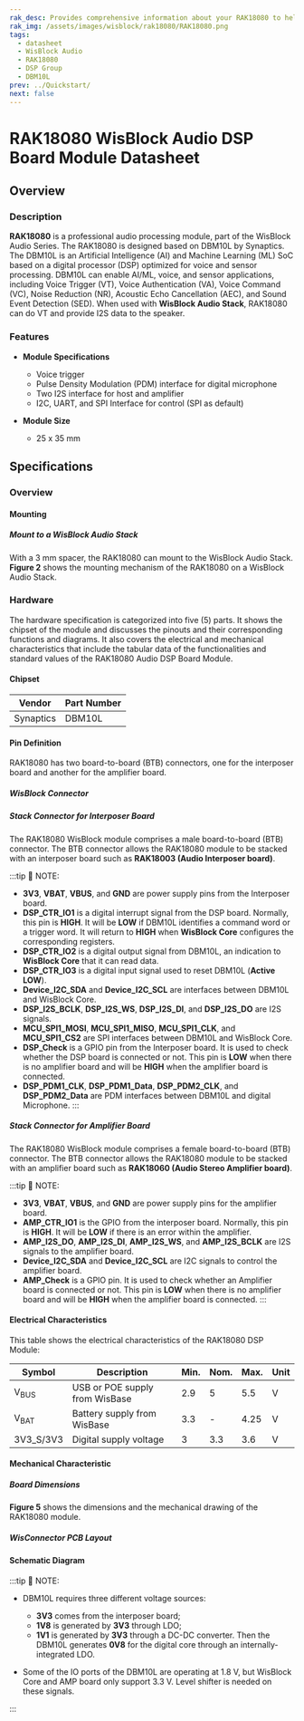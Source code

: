 ```yaml
---
rak_desc: Provides comprehensive information about your RAK18080 to help you use it. This information includes technical specifications, characteristics, and requirements, and it also discusses the device components.
rak_img: /assets/images/wisblock/rak18080/RAK18080.png
tags:
  - datasheet
  - WisBlock Audio
  - RAK18080
  - DSP Group
  - DBM10L
prev: ../Quickstart/
next: false
---
```



# RAK18080 WisBlock Audio DSP Board Module Datasheet

## Overview
### Description

**RAK18080** is a professional audio processing module, part of the WisBlock Audio Series. The RAK18080 is designed based on DBM10L by Synaptics. The DBM10L is an Artificial Intelligence (AI) and Machine Learning (ML) SoC based on a digital processor (DSP) optimized for voice and sensor processing. DBM10L can enable AI/ML, voice, and sensor applications, including Voice Trigger (VT), Voice Authentication (VA), Voice Command (VC), Noise Reduction (NR), Acoustic Echo Cancellation (AEC), and Sound Event Detection (SED). When used with **WisBlock Audio Stack**, RAK18080 can do VT and provide I2S data to the speaker.


### Features

* **Module Specifications**
  - Voice trigger
  - Pulse Density Modulation (PDM) interface for digital microphone
  - Two I2S interface for host and amplifier
  - I2C, UART, and SPI Interface for control (SPI as default)

* **Module Size**
    * 25 x 35&nbsp;mm

## Specifications

### Overview

<rk-img
  src="/assets/images/wisblock/rak18080/datasheet/rak18080.png"
  width="65%"
  caption="RAK18080 WisBlock Audio DSP Board Module top and bottom view"
/>

#### Mounting

##### Mount to a WisBlock Audio Stack

With a 3&nbsp;mm spacer, the RAK18080 can mount to the WisBlock Audio Stack. **Figure 2** shows the mounting mechanism of the RAK18080 on a WisBlock Audio Stack.

<rk-img
  src="/assets/images/wisblock/rak18080/datasheet/RAK18080_Audio_Stack.png"
  width="60%"
  caption="RAK18080 mounted to the WisBlock Audio Stack"
/>

### Hardware

The hardware specification is categorized into five (5) parts. It shows the chipset of the module and discusses the pinouts and their corresponding functions and diagrams. It also covers the electrical and mechanical characteristics that include the tabular data of the functionalities and standard values of the RAK18080 Audio DSP Board Module.

#### Chipset

| Vendor    | Part Number |
| --------- | ----------- |
| Synaptics | DBM10L      |

#### Pin Definition

RAK18080 has two board-to-board (BTB) connectors, one for the interposer board and another for the amplifier board.

##### WisBlock Connector

<rk-img
  src="/assets/images/wisblock/rak18080/datasheet/rak18080-pinouts.png"
  width="70%"
  caption="RAK18080 WisBlock Connector pinout"
/>


##### Stack Connector for Interposer Board

The RAK18080 WisBlock module comprises a male board-to-board (BTB) connector. The BTB connector allows the RAK18080 module to be stacked with an interposer board such as **RAK18003 (Audio Interposer board)**.

<rk-img
  src="/assets/images/wisblock/rak18080/datasheet/RAK18080_Interpose_Connector.png"
  width="40%"
  caption="RAK18080 BTB connector for Interposer board pinout"
/>

:::tip 📝 NOTE:
- **3V3**, **VBAT**, **VBUS**, and **GND** are power supply pins from the Interposer board.
- **DSP_CTR_IO1** is a digital interrupt signal from the DSP board. Normally, this pin is **HIGH**. It will be **LOW** if DBM10L identifies a command word or a trigger word. It will return to **HIGH** when **WisBlock Core** configures the corresponding registers.
- **DSP_CTR_IO2** is a digital output signal from DBM10L, an indication to **WisBlock Core** that it can read data.
- **DSP_CTR_IO3** is a digital input signal used to reset DBM10L (**Active LOW**).
- **Device_I2C_SDA** and **Device_I2C_SCL** are interfaces between DBM10L and WisBlock Core.
- **DSP_I2S_BCLK**, **DSP_I2S_WS**, **DSP_I2S_DI**, and **DSP_I2S_DO** are I2S signals.
- **MCU_SPI1_MOSI**, **MCU_SPI1_MISO**, **MCU_SPI1_CLK**, and **MCU_SPI1_CS2** are SPI interfaces between DBM10L and WisBlock Core.
- **DSP_Check**  is a GPIO pin from the Interposer board. It is used to check whether the DSP board is connected or not. This pin is **LOW** when there is no amplifier board and will be **HIGH** when the amplifier board is connected.
- **DSP_PDM1_CLK**, **DSP_PDM1_Data**, **DSP_PDM2_CLK**, and **DSP_PDM2_Data** are PDM interfaces between DBM10L and digital Microphone.
:::

##### Stack Connector for Amplifier Board

The RAK18080 WisBlock module comprises a female board-to-board (BTB) connector. The BTB connector allows the RAK18080 module to be stacked with an amplifier board such as **RAK18060 (Audio Stereo Amplifier board)**.

<rk-img
  src="/assets/images/wisblock/rak18080/datasheet/RAK18080_Amplifier_Connector.png"
  width="30%"
  caption="RAK18080 BTB connector for Amplifier board Pinout"
/>

:::tip 📝 NOTE:
- **3V3**, **VBAT**, **VBUS**, and **GND** are power supply pins for the amplifier board.
- **AMP_CTR_IO1** is the GPIO from the interposer board. Normally, this pin is **HIGH**. It will be **LOW** if there is an error within the amplifier.
- **AMP_I2S_DO**, **AMP_I2S_DI**, **AMP_I2S_WS**, and **AMP_I2S_BCLK** are I2S signals to the amplifier board.
- **Device_I2C_SDA** and **Device_I2C_SCL** are I2C signals to control the amplifier board.
- **AMP_Check** is a GPIO pin. It is used to check whether an Amplifier board is connected or not. This pin is **LOW** when there is no amplifier board and will be **HIGH** when the amplifier board is connected.
:::



#### Electrical Characteristics

This table shows the electrical characteristics of the RAK18080 DSP Module:

| Symbol          | Description                    | Min. | Nom. | Max. | Unit |
| --------------- | ------------------------------ | ---- | ---- | ---- | ---- |
| V<sub>BUS</sub> | USB or POE supply from WisBase | 2.9  | 5    | 5.5  | V    |
| V<sub>BAT</sub> | Battery supply from WisBase    | 3.3  | -    | 4.25 | V    |
| 3V3_S/3V3       | Digital supply voltage         | 3    | 3.3  | 3.6  | V    |

#### Mechanical Characteristic

##### Board Dimensions

**Figure 5** shows the dimensions and the mechanical drawing of the RAK18080 module.

<rk-img
  src="/assets/images/wisblock/rak18080/datasheet/RAK18080_mechanical_drawing.png"
  width="80%"
  caption="RAK18080 WisBlock DSP Module mechanical drawing"
/>

##### WisConnector PCB Layout

<rk-img
  src="/assets/images/wisblock/rak18080/datasheet/MxxS1003K6M.png"
  width="90%"
  caption="WisConnector PCB footprint and recommendations"
/>

#### Schematic Diagram


<rk-img
  src="/assets/images/wisblock/rak18080/datasheet/RAK18080_wisblock_connector_interposer_power_supply.png"
  width="100%"
  caption="WisBlock Connector, Interposer Connector, AMP Connector, and Power Supply schematic diagram"
/>

:::tip 📝 NOTE:
- DBM10L requires three different voltage sources:

  - **3V3** comes from the interposer board;
  - **1V8** is generated by **3V3** through LDO;
  - **1V1** is generated by **3V3** through a DC-DC converter. Then the DBM10L generates **0V8** for the digital core through an internally-integrated LDO.

- Some of the IO ports of the DBM10L are operating at 1.8&nbsp;V, but WisBlock Core and AMP board only support 3.3&nbsp;V. Level shifter is needed on these signals.

:::




